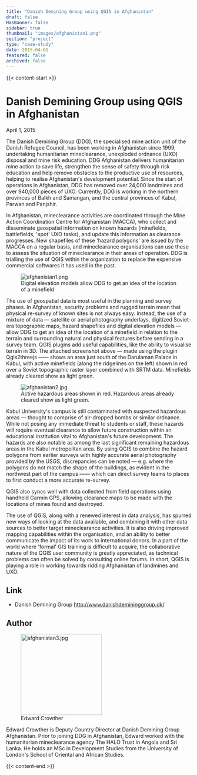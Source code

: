 ```yaml
---
title: "Danish Demining Group using QGIS in Afghanistan"
draft: false
HasBanner: false
sidebar: true
thumbnail: "images/afghanistan1.png"
section: "project"
type: "case-study"
date: 2015-04-01
featured: false
archived: false
---
```

{{< content-start >}}

# Danish Demining Group using QGIS in Afghanistan

<p class="is-size-6 is-italic has-text-weight-medium">
  <span class="icon">
    <i class="fas fa-calendar-alt"></i>
  </span>
  <span>April 1, 2015</span>
</p>

The Danish Demining Group (DDG), the specialised mine action unit of the Danish Refugee Council, has been working in Afghanistan since 1999, undertaking humanitarian mineclearance, unexploded ordnance (UXO) disposal and mine risk education. DDG Afghanistan delivers humanitarian mine action to save life, strengthen the sense of safety through risk education and help remove obstacles to the productive use of resources, helping to realise Afghanistan's development potential. Since the start of operations in Afghanistan, DDG has removed over 24,000 landmines and over 940,000 pieces of UXO. Currently, DDG is working in the northern provinces of Balkh and Samangan, and the central provinces of Kabul, Parwan and Panjshir.

In Afghanistan, mineclearance activities are coordinated through the Mine Action Coordination Centre for Afghanistan (MACCA), who collect and disseminate geospatial information on known hazards (minefields, battlefields, 'spot' UXO tasks), and update this information as clearance progresses. New shapefiles of these 'hazard polygons' are issued by the MACCA on a regular basis, and mineclearance organisations can use these to assess the situation of mineclearance in their areas of operation. DDG is trialling the use of QGIS within the organization to replace the expensive commercial softwares it has used in the past.

<figure>
<img src="../images/afghanistan1.png" class="align-right" alt="afghanistan1.png" />
<figcaption>Digital elevation models allow DDG to get an idea of the location of a minefield</figcaption>
</figure>

The use of geospatial data is most useful in the planning and survey phases. In Afghanistan, security problems and rugged terrain mean that physical re-survey of known sites is not always easy. Instead, the use of a mixture of data — satellite or aerial photography underlays, digitized Soviet-era topographic maps, hazard shapefiles and digital elevation models — allow DDG to get an idea of the location of a minefield in relation to the terrain and surrounding natural and physical features before sending in a survey team. QGIS plugins add useful capabilities, like the ability to visualise terrain in 3D. The attached screenshot above — made using the plugin Qgis2threejs —— shows an area just south of the Darulaman Palace in Kabul, with active minefields (along the ridgelines on the left) shown in red over a Soviet topographic raster layer combined with SRTM data. Minefields already cleared show as light green.

<figure>
<img src="../images/afghanistan2.jpg" class="align-right" alt="afghanistan2.jpg" />
<figcaption>Active hazardous areas shown in red. Hazardous areas already cleared show as light green.</figcaption>
</figure>

Kabul University's campus is still contaminated with suspected hazardous areas — thought to comprise of air-dropped bombs or similar ordnance. While not posing any immediate threat to students or staff, these hazards will require eventual clearance to allow future construction within an educational institution vital to Afghanistan's future development. The hazards are also notable as among the last significant remaining hazardous areas in the Kabul metropolitan area. By using QGIS to combine the hazard polygons from earlier surveys with highly accurate aerial photography provided by the USGS, discrepancies can be noted — e.g. where the polygons do not match the shape of the buildings, as evident in the northwest part of the campus —— which can direct survey teams to places to first conduct a more accurate re-survey.

QGIS also syncs well with data collected from field operations using handheld Garmin GPS, allowing clearance maps to be made with the locations of mines found and destroyed.

The use of QGIS, along with a renewed interest in data analysis, has spurred new ways of looking at the data available, and combining it with other data sources to better target mineclearance activities. It is also driving improved mapping capabilities within the organisation, and an ability to better communicate the impact of its work to international donors. In a part of the world where 'formal' GIS training is difficult to acquire, the collaborative nature of the QGIS user community is greatly appreciated, as technical problems can often be solved by consulting online forums. In short, QGIS is playing a role in working towards ridding Afghanistan of landmines and UXO.

## Link

-   Danish Demining Group <http://www.danishdemininggroup.dk/>

## Author

<figure>
<img src="../images/afghanistan3.jpg" class="align-left" height="220" alt="afghanistan3.jpg" />
<figcaption>Edward Crowther</figcaption>
</figure>

Edward Crowther is Deputy Country Director at Danish Demining Group Afghanistan. Prior to joining DDG in Afghanistan, Edward worked with the humanitarian mineclearance agency The HALO Trust in Angola and Sri Lanka. He holds an MSc in Development Studies from the University of London's School of Oriental and African Studies.

{{< content-end >}}
